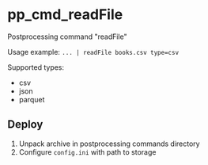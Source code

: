 # pp_cmd_readFile
Postprocessing command "readFile"

Usage example:
`... | readFile books.csv type=csv`

Supported types:
- csv
- json
- parquet

## Deploy
1. Unpack archive in postprocessing commands directory
2. Configure `config.ini` with path to storage

